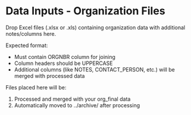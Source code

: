 # Data Inputs - Organization Files

Drop Excel files (.xlsx or .xls) containing organization data with additional notes/columns here.

Expected format:
- Must contain ORGNBR column for joining
- Column headers should be UPPERCASE
- Additional columns (like NOTES, CONTACT_PERSON, etc.) will be merged with processed data

Files placed here will be:
1. Processed and merged with your org_final data
2. Automatically moved to ../archive/ after processing
